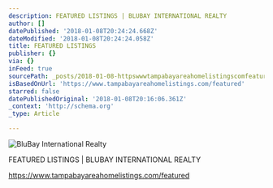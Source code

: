 ```yaml
---
description: FEATURED LISTINGS | BLUBAY INTERNATIONAL REALTY
author: []
datePublished: '2018-01-08T20:24:24.668Z'
dateModified: '2018-01-08T20:24:24.058Z'
title: FEATURED LISTINGS
publisher: {}
via: {}
inFeed: true
sourcePath: _posts/2018-01-08-httpswwwtampabayareahomelistingscomfeatured.md
isBasedOnUrl: 'https://www.tampabayareahomelistings.com/featured'
starred: false
datePublishedOriginal: '2018-01-08T20:16:06.361Z'
_context: 'http://schema.org'
_type: Article

---
```

![BluBay International Realty](https://the-grid-user-content.s3-us-west-2.amazonaws.com/bf4ad5bf-a796-4110-90ff-2b3533ae9e7e.jpg)

FEATURED LISTINGS | BLUBAY INTERNATIONAL REALTY

https://www.tampabayareahomelistings.com/featured